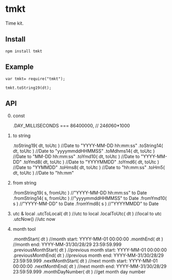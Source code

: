 # tmkt
Time kit.

## Install

`npm install tmkt`

## Example

```
var tmkt= require("tmkt");

tmkt.toString19(dt);
```


## API

0. const

    .DAY_MILLISECONDS === 86400000,        // 24*60*60*1000

1. to string

    .toString19( dt, toUtc )           //Date to "YYYY-MM-DD hh:mm:ss"
    .toString14( dt, toUtc )           //Date to "yyyymmddHHMMSS"
    .toMdhms14( dt, toUtc )            //Date to "MM-DD hh:mm:ss"
    .toYmd10( dt, toUtc )              //Date to "YYYY-MM-DD"
    .toYmd8( dt, toUtc )               //Date to "YYYYMMDD"
    .toYmd6( dt, toUtc )               //Date to "YYMMDD"
    .toHms8( dt, toUtc )               //Date to "hh:mm:ss"
    .toHm5( dt, toUtc )                //Date to "hh:mm"
  
2. from string

    .fromString19( s, fromUtc )        //"YYYY-MM-DD hh:mm:ss" to Date
    .fromString14( s, fromUtc )        //"yyyymmddHHMMSS" to Date
    .fromYmd10( s )                    //"YYYY-MM-DD" to Date
    .fromYmd8( s )                     //"YYYYMMDD" to Date

3. utc & local
    .utcToLocal( dt )                  //utc to local
    .localToUtc( dt )                  //local to utc
    .utcNow()                          //utc now

4. month tool

    .monthStart( dt )                  //month start: YYYY-MM-01 00:00:00
    .monthEnd( dt )                    //month end: YYYY-MM-31/30/28/29 23:59:59.999
    .previousMonthStart( dt )          //previous month start: YYYY-MM-01 00:00:00
    .previousMonthEnd( dt )            //previous month end: YYYY-MM-31/30/28/29 23:59:59.999
    .nextMonthStart( dt )              //next month start: YYYY-MM-01 00:00:00
    .nextMonthEnd( dt )                //next month end: YYYY-MM-31/30/28/29 23:59:59.999
    .monthDayNumber( dt )              //get month day number


